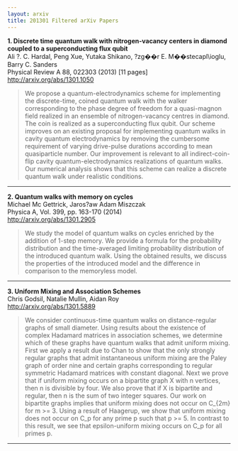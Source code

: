```yaml
---
layout: arxiv
title: 201301 Filtered arXiv Papers
---
```


**1.    Discrete time quantum walk with nitrogen-vacancy centers in diamond coupled to a superconducting flux qubit**  
Ali ?. C. Hardal, Peng Xue, Yutaka Shikano, ?zg��r E. M��stecapl\ioglu, Barry C. Sanders  
Physical Review A 88, 022303 (2013) [11 pages]  
http://arxiv.org/abs/1301.1050  
<blockquote>
<p>
We propose a quantum-electrodynamics scheme for implementing the discrete-time, coined quantum walk with the walker corresponding to the phase degree of freedom for a quasi-magnon field realized in an ensemble of nitrogen-vacancy centres in diamond. The coin is realized as a superconducting flux qubit. Our scheme improves on an existing proposal for implementing quantum walks in cavity quantum electrodynamics by removing the cumbersome requirement of varying drive-pulse durations according to mean quasiparticle number. Our improvement is relevant to all indirect-coin-flip cavity quantum-electrodynamics realizations of quantum walks. Our numerical analysis shows that this scheme can realize a discrete quantum walk under realistic conditions.
</p>
</blockquote>

------

**2.    Quantum walks with memory on cycles**  
Michael Mc Gettrick, Jaros?aw Adam Miszczak  
Physica A, Vol. 399, pp. 163-170 (2014)  
http://arxiv.org/abs/1301.2905  
<blockquote>
<p>
We study the model of quantum walks on cycles enriched by the addition of 1-step memory. We provide a formula for the probability distribution and the time-averaged limiting probability distribution of the introduced quantum walk. Using the obtained results, we discuss the properties of the introduced model and the difference in comparison to the memoryless model.
</p>
</blockquote>

------

**3.    Uniform Mixing and Association Schemes**  
Chris Godsil, Natalie Mullin, Aidan Roy  
http://arxiv.org/abs/1301.5889  
<blockquote>
<p>
We consider continuous-time quantum walks on distance-regular graphs of small diameter. Using results about the existence of complex Hadamard matrices in association schemes, we determine which of these graphs have quantum walks that admit uniform mixing. First we apply a result due to Chan to show that the only strongly regular graphs that admit instantaneous uniform mixing are the Paley graph of order nine and certain graphs corresponding to regular symmetric Hadamard matrices with constant diagonal. Next we prove that if uniform mixing occurs on a bipartite graph X with n vertices, then n is divisible by four. We also prove that if X is bipartite and regular, then n is the sum of two integer squares. Our work on bipartite graphs implies that uniform mixing does not occur on C_{2m} for m >= 3. Using a result of Haagerup, we show that uniform mixing does not occur on C_p for any prime p such that p >= 5. In contrast to this result, we see that epsilon-uniform mixing occurs on C_p for all primes p.
</p>
</blockquote>

------


